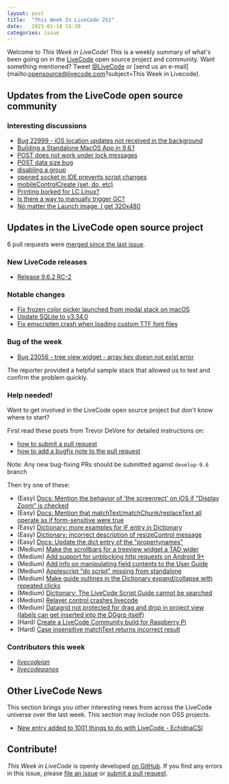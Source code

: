 ```yaml
---
layout: post
title:  "This Week In LiveCode 251"
date:   2021-01-18 15:30
categories: issue
---
```


Welcome to *This Week in LiveCode*!  This is a weekly summary of what's been
going on in the [LiveCode](https://livecode.com/) open source project and
community.  Want something mentioned?  Tweet
[@LiveCode](https://twitter.com/LiveCode) or
[send us an e-mail](mailto:opensource@livecode.com?subject=This Week in Livecode).

## Updates from the LiveCode open source community

<!--
### News & blog posts

- [October only: Get a Hacktoberfest t-shirt by contributing to LiveCode](https://hacktoberfest.digitalocean.com): Submit 4 pull requests and get a free Hacktoberfest T-shirt!
-->

### Interesting discussions

- [Bug 22999 - iOS location updates not received in the background](https://www.mail-archive.com/use-livecode@lists.runrev.com/msg110503.html)
- [Building a Standalone MacOS App in 9.6.1](https://www.mail-archive.com/use-livecode@lists.runrev.com/msg110508.html)
- [POST does not work under lock messages](https://www.mail-archive.com/use-livecode@lists.runrev.com/msg110527.html)
- [POST data size bug](https://www.mail-archive.com/use-livecode@lists.runrev.com/msg110544.html)
- [disabling a group](https://www.mail-archive.com/use-livecode@lists.runrev.com/msg110573.html)
- [opened socket in IDE prevents script changes](https://www.mail-archive.com/use-livecode@lists.runrev.com/msg110594.html)
- [mobileControlCreate (set, do, etc)](https://www.mail-archive.com/use-livecode@lists.runrev.com/msg110609.html)
- [Printing borked for LC Linux?](https://www.mail-archive.com/use-livecode@lists.runrev.com/msg110614.html)
- [Is there a way to manually trigger GC?](https://www.mail-archive.com/use-livecode@lists.runrev.com/msg110615.html)
- [No matter the Launch image, I get 320x480](http://forums.livecode.com/viewtopic.php?t=35250&p=200458#p200458)

## Updates in the LiveCode open source project

6 pull requests were [merged since the last issue](https://github.com/search?q=org%3Alivecode+is%3Apublic+is%3Apr+is%3Amerged+merged%3A2021-01-04..2021-01-17&type=Issues).


### New LiveCode releases

- [Release 9.6.2 RC-2](https://www.mail-archive.com/use-livecode@lists.runrev.com/msg110561.html)



### Notable changes

- [Fix frozen color picker launched from modal stack on macOS](https://github.com/livecode/livecode/pull/7501)
- [Update SQLite to v3.34.0](https://github.com/livecode/livecode-thirdparty/pull/152)
- [Fix emscripten crash when loading custom TTF font files](https://github.com/livecode/livecode/pull/7488)


### Bug of the week

- [Bug 23056 - tree view widget - array key doesn not exist error](https://quality.livecode.com/show_bug.cgi?id=23056)

The reporter provided a helpful sample stack that allowed us to test and confirm the problem quickly.


### Help needed!

Want to get involved in the LiveCode open source project but don't know where
to start?  

First read these posts from Trevor DeVore for detailed instructions on:

- [how to submit a pull request](https://www.mail-archive.com/use-livecode@lists.runrev.com/msg98530.html)
- [how to add a bugfix note to the pull request](https://www.mail-archive.com/use-livecode@lists.runrev.com/msg98611.html)

Note: Any new bug-fixing PRs should be submitted against `develop-9.6` branch

Then try one of these:

- (Easy) [Docs: Mention the behavior of 'the screenrect' on iOS if "Display Zoom" is checked](https://quality.livecode.com/show_bug.cgi?id=22949)
- (Easy) [Docs: Mention that matchText/matchChunk/replaceText all operate as if form-sensitive were true](https://quality.livecode.com/show_bug.cgi?id=15311)
- (Easy) [Dictionary: more examples for IF entry in Dictionary](https://quality.livecode.com/show_bug.cgi?id=22589)
- (Easy) [Dictionary: incorrect description of resizeControl message](https://quality.livecode.com/show_bug.cgi?id=17118)
- (Easy) [Docs: Update the dict entry of the "propertynames"](https://quality.livecode.com/show_bug.cgi?id=7375)
- (Medium) [Make the scrollbars for a treeview widget a TAD wider](https://quality.livecode.com/show_bug.cgi?id=23000)
- (Medium) [Add support for unblocking http requests on Android 9+](http://quality.livecode.com/show_bug.cgi?id=22400)
- (Medium) [Add info on manipulating field contents to the User Guide](http://quality.livecode.com/show_bug.cgi?id=18990)
- (Medium) [Applescript "do script" missing from standalone](http://quality.livecode.com/show_bug.cgi?id=20993)
- (Medium) [Make guide outlines in the Dictionary expand/collapse with repeated clicks](http://quality.livecode.com/show_bug.cgi?id=18184)
- (Medium) [Dictionary: The LiveCode Script Guide cannot be searched](http://quality.livecode.com/show_bug.cgi?id=15957)
- (Medium) [Relayer control crashes livecode](https://quality.livecode.com/show_bug.cgi?id=21460)
- (Medium) [Datagrid not protected for drag and drop in project view (labels can get inserted into the DGgrp itself)](https://quality.livecode.com/show_bug.cgi?id=21750)
- (Hard) [Create a LiveCode Community build for Raspberry Pi](http://forums.livecode.com/viewtopic.php?f=76&t=27912)
- (Hard) [Case insensitive matchText returns incorrect result](https://quality.livecode.com/show_bug.cgi?id=15312)


### Contributors this week

- *[livecodeian](https://github.com/livecodeian)*
- *[livecodepanos](https://github.com/livecodepanos)*

## Other LiveCode News

This section brings you other interesting news from across the LiveCode universe over the last week. This section may include non OSS projects.

- [New entry added to 1001 things to do with LiveCode - EchidnaCSI](http://forums.livecode.com/viewtopic.php?t=35232&p=200354#p200354)

<!---
## Upcoming events

* [SoCal LiveCode Group Meeting: March 5, Pasadena](https://forums.livecode.com/viewtopic.php?f=50&t=33729)
--->

## Contribute!

*This Week in LiveCode* is openly developed
[on GitHub](https://github.com/livecode/this-week-in-livecode).
If you find any errors in this issue, please
[file an issue](https://github.com/livecode/this-week-in-livecode/issues) or
[submit a pull request](https://github.com/livecode/this-week-in-livecode/pulls).
